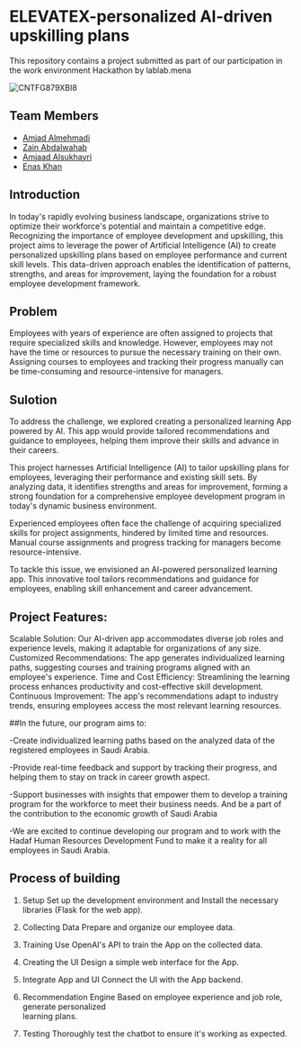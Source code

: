 # ELEVATEX-personalized AI-driven upskilling plans
This repository contains a project submitted as part of our participation in the work environment Hackathon by lablab.mena

![CNTFG879XBI8](https://github.com/ahd-alsobhi/ELEVATEX-personalized-AI-driven-upskilling-plans/assets/109044858/d35fcca3-c7e3-4cc1-8335-f6ed93328dec)

## Team Members

- [Amjad Almehmadi](https://github.com/iamjad09)
- [Zain Abdalwahab](https://github.com/Z-A1u)
- [Amjaad Alsukhayri](https://github.com/AmjaadXX)
- [Enas Khan](https://github.com/enaskhann)

## Introduction
In today's rapidly evolving business landscape, organizations strive to optimize their workforce's potential and maintain a competitive edge. Recognizing the importance of employee development and upskilling, this project aims to leverage the power of Artificial Intelligence (AI) to create personalized upskilling plans based on employee performance and current skill levels.
This data-driven approach enables the identification of patterns, strengths, and areas for improvement, laying the foundation for a robust employee development framework.

## Problem
Employees with years of experience are often assigned to projects that require specialized skills and knowledge. However, employees may not have the time or resources to pursue the necessary training on their own. Assigning courses to employees and tracking their progress manually can be time-consuming and resource-intensive for managers.

## Sulotion
To address the challenge, we explored creating a personalized learning App powered by AI. This app would provide tailored recommendations and guidance to employees, helping them improve their skills and advance in their careers.

This project harnesses Artificial Intelligence (AI) to tailor upskilling plans for employees, leveraging their performance and existing skill sets. By analyzing data, it identifies strengths and areas for improvement, forming a strong foundation for a comprehensive employee development program in today's dynamic business environment.

Experienced employees often face the challenge of acquiring specialized skills for project assignments, hindered by limited time and resources. Manual course assignments and progress tracking for managers become resource-intensive.

To tackle this issue, we envisioned an AI-powered personalized learning app. This innovative tool tailors recommendations and guidance for employees, enabling skill enhancement and career advancement.

## Project Features:

Scalable Solution: Our AI-driven app accommodates diverse job roles and experience levels, making it adaptable for organizations of any size.
Customized Recommendations: The app generates individualized learning paths, suggesting courses and training programs aligned with an employee's experience.
Time and Cost Efficiency: Streamlining the learning process enhances productivity and cost-effective skill development.
Continuous Improvement: The app's recommendations adapt to industry trends, ensuring employees access the most relevant learning resources.

##In the future, our program aims to:

-Create individualized learning paths based on the analyzed data of the registered employees in Saudi Arabia.

-Provide real-time feedback and support by tracking their progress, and helping them to stay on track in career growth aspect.

-Support businesses with insights that empower them to develop a training program for the workforce to meet their business needs. And be a part of the contribution to the economic growth of Saudi Arabia

-We are excited to continue developing our program and to work with the Hadaf Human Resources Development Fund to make it a reality for all employees in Saudi Arabia.

## Process of building

1.  Setup
          Set up the development environment and Install the necessary libraries
          (Flask for the web app).

2.  Collecting Data
          Prepare and organize our employee data.

3. Training 
          Use OpenAI's API to train the App on the collected data.

4. Creating the UI
          Design a simple web interface for the App.

5. Integrate App and UI
          Connect the UI with the App backend.

6. Recommendation Engine
          Based on employee experience and job role, generate personalized    
          learning plans.

7. Testing
          Thoroughly test the chatbot to ensure it's working as expected.
